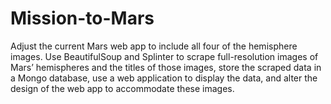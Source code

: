 # Mission-to-Mars
Adjust the current Mars web app to include all four of the hemisphere images. Use BeautifulSoup and Splinter to scrape full-resolution images of Mars’ hemispheres and the titles of those images, store the scraped data in a Mongo database, use a web application to display the data, and alter the design of the web app to accommodate these images.